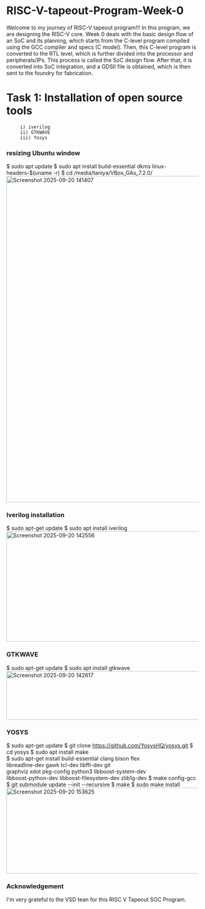 # RISC-V-tapeout-Program-Week-0
Welcome to my journey of RISC-V tapeout program!!! 
In this program, we are designing the RISC-V core. Week 0 deals with the basic design flow of an SoC and its planning, which starts from the C-level program compiled using the GCC compiler and specs (C model). Then, this C-level program is converted to the RTL level, which is further divided into the processor and peripherals/IPs. This process is called the SoC design flow. After that, it is converted into SoC integration, and a GDSII file is obtained, which is then sent to the foundry for fabrication.
# Task 1: Installation of open source tools
         i) iverilog
		 ii) GTKWAVE
		 iii) Yosys
###  resizing Ubuntu window 
$ sudo apt update
$ sudo apt install build-essential dkms linux-headers-$(uname -r)
$ cd /media/taniya/VBox_GAs_7.2.0/
<img width="1473" height="854" alt="Screenshot 2025-09-20 141407" src="https://github.com/user-attachments/assets/1a704440-9a12-4093-bb81-6c07cd595ca1" />

### Iverilog installation
$ sudo apt-get update
$ sudo apt install iverilog
<img width="785" height="289" alt="Screenshot 2025-09-20 142556" src="https://github.com/user-attachments/assets/9497deda-57ee-4753-8331-9c4b0a259183" />

### GTKWAVE
$ sudo apt-get update
$ sudo apt install gtkwave
<img width="786" height="127" alt="Screenshot 2025-09-20 142617" src="https://github.com/user-attachments/assets/46ba8bd0-35fd-4625-8908-5d01ef90b3c7" />

### YOSYS
$ sudo apt-get update
$ git clone https://github.com/YosysHQ/yosys.git
$ cd yosys
$ sudo apt install make               
$ sudo apt-get install build-essential clang bison flex \
    libreadline-dev gawk tcl-dev libffi-dev git \
    graphviz xdot pkg-config python3 libboost-system-dev \
    libboost-python-dev libboost-filesystem-dev zlib1g-dev
$ make config-gcc
$ git submodule update --init --recursive
$ make 
$ sudo make install
<img width="803" height="225" alt="Screenshot 2025-09-20 153625" src="https://github.com/user-attachments/assets/292cfaf8-bbda-4567-a7ea-ff87473417b8" />

### Acknowledgement
I'm very grateful to the VSD tean for this RISC V Tapeout SOC Program.
